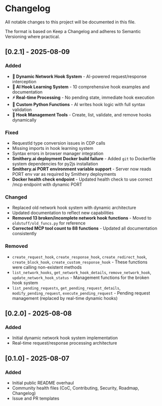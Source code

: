 # Changelog

All notable changes to this project will be documented in this file.

The format is based on Keep a Changelog and adheres to Semantic Versioning where practical.

## [0.2.1] - 2025-08-09
### Added
- **🚀 Dynamic Network Hook System** - AI-powered request/response interception
- **🧠 AI Hook Learning System** - 10 comprehensive hook examples and documentation
- **⚡ Real-time Processing** - No pending state, immediate hook execution
- **🐍 Custom Python Functions** - AI writes hook logic with full syntax validation
- **🔧 Hook Management Tools** - Create, list, validate, and remove hooks dynamically

### Fixed
- RequestId type conversion issues in CDP calls
- Missing imports in hook learning system
- Syntax errors in browser manager integration
- **Smithery.ai deployment Docker build failure** - Added `git` to Dockerfile system dependencies for py2js installation
- **Smithery.ai PORT environment variable support** - Server now reads PORT env var as required by Smithery deployments
- **Docker health check endpoint** - Updated health check to use correct /mcp endpoint with dynamic PORT

### Changed
- Replaced old network hook system with dynamic architecture
- Updated documentation to reflect new capabilities
- **Removed 13 broken/incomplete network hook functions** - Moved to `oldstuff/old_funcs.py` for reference
- **Corrected MCP tool count to 88 functions** - Updated all documentation consistently

### Removed
- `create_request_hook`, `create_response_hook`, `create_redirect_hook`, `create_block_hook`, `create_custom_response_hook` - These functions were calling non-existent methods
- `list_network_hooks`, `get_network_hook_details`, `remove_network_hook`, `update_network_hook_status` - Management functions for the broken hook system
- `list_pending_requests`, `get_pending_request_details`, `modify_pending_request`, `execute_pending_request` - Pending request management (replaced by real-time dynamic hooks)

## [0.2.0] - 2025-08-08
### Added
- Initial dynamic network hook system implementation
- Real-time request/response processing architecture

## [0.1.0] - 2025-08-07
### Added
- Initial public README overhaul
- Community health files (CoC, Contributing, Security, Roadmap, Changelog)
- Issue and PR templates


